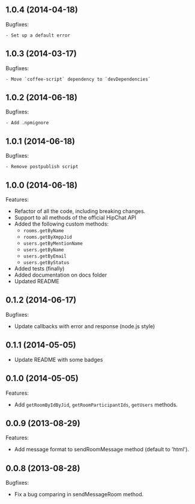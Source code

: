 ## 1.0.4 (2014-04-18)

  Bugfixes:

    - Set up a default error

## 1.0.3 (2014-03-17)

  Bugfixes:

    - Move `coffee-script` dependency to `devDependencies`

## 1.0.2 (2014-06-18)

  Bugfixes:

    - Add .npmignore

## 1.0.1 (2014-06-18)

  Bugfixes:

    - Remove postpublish script

## 1.0.0 (2014-06-18)

Features:

  - Refactor of all the code, including breaking changes.
  - Support to all methods of the official HipChat API
  - Added the following custom methods:
    - `rooms.getByName`
    - `rooms.getByXmppJid`
    - `users.getByMentionName`
    - `users.getByName`
    - `users.getByEmail`
    - `users.getByStatus`
  - Added tests (finally)
  - Added documentation on docs folder
  - Updated README

## 0.1.2 (2014-06-17)

Bugfixes:

  - Update callbacks with error and response (node.js style)

## 0.1.1 (2014-05-05)

  - Update README with some badges

## 0.1.0 (2014-05-05)

Features:

  - Add `getRoomByIdByJid`, `getRoomParticipantIds`, `getUsers` methods.

## 0.0.9 (2013-08-29)

Features:

  - Add message format to sendRoomMessage method (default to 'html').

## 0.0.8 (2013-08-28)

Bugfixes:

  - Fix a bug comparing in sendMessageRoom method.
